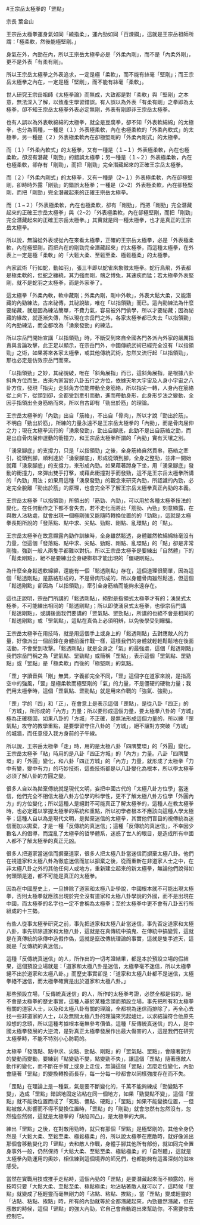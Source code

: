 #王宗岳太極拳的「罡點」

宗長
葉金山

王宗岳太極拳運身氣如同「繞指柔」，運內勁如同「百煉鋼」，這就是王宗岳祖師所謂：「極柔軟，然後能極堅剛。」

身氣在外，內勁在內，所以王宗岳太極拳必是「外柔內剛」，而不是「內柔外剛」，更不是外表「有柔有剛」。

所以王宗岳太極拳之外表追求，一定是極「柔軟」，而不能有絲毫「堅剛」；而王宗岳太極拳之內在，一定是極「堅剛」，而不能有絲毫「柔軟」。

世人研究王宗岳祖師《太極拳論》而無成，大致都是對「柔軟」與「堅剛」之本意，無法深入了解，以致產生學習錯誤。有人誤以為外表「有柔有剛」之拳即為太極拳，卻不知王宗岳太極拳外表必定無剛，外表有剛即非王宗岳太極拳。

也有人誤以為外表軟綿綿的太極拳，就全是豆腐拳，卻不知「外表軟綿綿」的太極拳，也分為兩種，一種是（１）外表極柔軟，內在也極柔軟的「外柔內軟式」的太極拳，另一種是（２）外表極柔軟內在卻極堅剛的「外柔內剛式」的太極拳。

而（１）「外柔內軟式」的太極拳，又有一種是（１~１）外表極柔軟，內在也極柔軟，卻沒有潛藏「剛勁」的錯誤太極拳；另一種是（１~２）外表極柔軟，內在也極柔軟，卻存有「剛勁」，而把「剛勁」完全潛藏起來的正確王宗岳太極拳。

而（２）「外柔內剛式」的太極拳，又有一種是（2~１）外表極柔軟，內在卻極堅剛，卻時時外露「剛勁」的錯誤太極拳；一種是（2~2）外表極柔軟，內在卻極堅剛，而把「剛勁」完全潛藏起來的正確王宗岳太極拳。

而（１~２）「外表極柔軟，內在也極柔軟，卻有「剛勁」，而把「剛勁」完全潛藏起來的正確王宗岳太極拳」與（2~2）「外表極柔軟，內在卻極堅剛，而把「剛勁」完全潛藏起來的正確王宗岳太極拳。」其實就是同一種太極拳，也才是真正的王宗岳太極拳。

所以說，無論從外表或從內在來看太極拳，正確的王宗岳太極拳，必是「外表極柔軟，內在極堅剛，而把內在的剛勁完全潛藏起來」的太極拳，而這種太極拳，在外表上一定是極「柔軟」的「大鬆大柔、至鬆至柔、極鬆極柔」的太極拳。

內家武術「行如蛇，動如羽」，張三丰即以蛇雀來象徵太極拳。蛇行鳥飛，外表都是極柔軟的，但蛇之纏繞，其力強而剛，鶻之博兔，其速疾而猛；若太極拳外表堅剛，就不是蛇羽之太極拳，而是外家拳了。

這太極拳「外柔內軟，軟中藏剛；外柔內剛，剛中外軟」，外表大鬆大柔，又能潛藏的內勁練法，古來祕傳，其祕說破，唯在「以指領勁」而已。這內勁練法為什麼要祕藏，就是因為練法簡單，不費力氣，容易被外門偷學，所以才要祕藏；因為祕藏的緣故，就逐漸失傳，所以現在宗岳門之外，各家太極拳都已失去「以指領勁」的內勁練法，而全都改為「湧泉發勁」的練法。

所以宗岳門開始宣講「以指領勁」時，不斷受到來自全國各門各派內外家的嚴厲指責與言論攻擊，此正足以顯示，在宗岳門外，中國傳統武術已經完全沒有「以指領勁」之術，如果將來各家太極拳，或其他傳統武術，忽然又流行起「以指領勁」，那也必定是仿效宗岳門而來。

「以指領勁」之妙，其祕說破，唯在「斜角展指」而已，這斜角展指，是根據八卦斜角方位而生，古來內家習於八卦五行之方位，依據天地大宇宙及人身小宇宙之八卦方位，發現「指尖」走斜角方位能帶動全身筋絡，所以指尖一轉，人身內在筋絡從上向下，從頭到卻，全都受到牽引而動，進而帶動身形，此身形步法之變動，全因手指領出全身筋絡而來，所以自古即有「勁出於筋」的理論。

王宗岳太極拳的「內勁」出自「筋絡」，不出自「骨肉」，所以才說「勁出於筋」。不明白「勁出於筋」，所練的力量永遠不是王宗岳太極拳的「內勁」，而是骨肉屈伸之力；現在太極拳流行的「湧泉發勁」，勁出自腳底，此勁不是出自筋絡之勁，而是出自骨肉屈伸運動的衝撞力，和王宗岳太極拳所謂的「內勁」實有天壤之別。

「湧泉腳底」的支撐力，只是「以指領勁」之後，全身筋絡自然貫串，筋絡之牽引，從頭到腳，順利達於「湧泉腳底」，形成從頭到腳，全身之整勁，並非一開始就藉「湧泉腳底」的支撐力，來形成內勁。如果藉著蹲身下坐，用「湧泉腳底」發動的衝撞力，來彈出雙手打擊，或藉此衝撞對手而發勁，這不是王宗岳太極拳所講的「內勁」用法；如果用這種「湧泉發勁」的觀念來研究內勁，所認識的內勁，必定完全脫離「勁出於筋」的原理，也會完全不了解王宗岳太極拳真正內勁的本義。

王宗岳太極拳「以指領勁」所領出的「筋勁、內勁」，可以用於各種太極拳技法的變化，在任何動作之下都不會失去，若不走化而將此「筋勁、內勁」刻意顯露，在與敵人沾粘處，就會出現一個極剛強又能隨時轉換位置的的「勁點」，這就是太極拳長期所說的「發落點、點中求、尖點、勁點、剛點、亂環點」的「點」。

王宗岳太極拳在故意顯露內勁作訓練時，全身雖然鬆透，身體雖然軟綿綿絲毫沒有力量，但這個「發落點、點中求、尖點、勁點、剛點、亂環點」的「點」卻是非常剛強，強到一般人兩隻手都難以對抗，所以王宗岳太極拳是要練出「自然體」下的「鬆柔剛點」，絕不是要練出全身硬梆梆才能出現的「僵硬剛點」。

為什麼全身鬆透軟綿綿，還能有一個「鬆透剛點」存在，這個道理很簡單，因為這個「鬆透剛點」是筋絡形成的，不是骨肉形成的，所以身體骨肉雖然鬆透，但這個「鬆透剛點」卻因為「以指領勁」，牽引全身筋絡而能夠永遠存在。

這也正說明，宗岳門所講的「鬆透剛點」，絕對是指領式太極拳才有的；湧泉式太極拳，不可能練出相同的「鬆透剛點」；所以即使湧泉式太極拳，也學宗岳門講「鬆透剛點」，或講後面我們要講的「罡氣點、罡勁點」，所講的也絕不會是相同的「鬆透剛點」或「罡氣點」，這點在真偽上必須明辨，以免後學受到矇騙。

王宗岳太極拳在用技時，就是用這個手上或身上的「鬆透剛點」去對應敵人的力量，好像派出一個前鋒在身體前面作戰一樣，這樣我們的身體就輕輕鬆鬆地在後面活動，不會受到攻擊。「鬆透剛點」就是全身之「氣」的最強處，這個「鬆透剛點」我們宗岳門稱之為「罡氣點、罡勁點」或簡稱「罡點」，表示這個「罡氣點、罡勁點」或「罡點」是「極柔軟」而後的「極堅剛」的氣點。

「罡」字讀音與「剛」無異，字義卻完全不同，「罡」這個字在道家來說，是指高空中的強風，「罡」是極柔軟而極堅剛的「氣」的力量，不是僵硬的硬物力量；我們用太極拳時，這個「罡氣點、罡勁點」就是用來作戰的「強氣、強勁」。

「罡」字的「四」和「正」，在會意上是表示這個「罡點」，是從八卦「四正」的「方城」，所形成的「內方」力量；所以要形成這個力量，要太極拳八卦的「方城」極為正確穩固，如果八卦的「方城」不正確，是無法形成這個力量的，所以練「罡氣點」攻守的教學重點，是要學習守住八卦的「方城」，絕不讓對方突破「方城」的城牆，而任意侵入我方身前的子午線。

所以說，王宗岳太極拳「走」時，用的是太極八卦「四隅雙環」的「外圓」變化，王宗岳太極拳「粘」時用的是八卦「四正方城」的「內方」力量。八卦「四隅雙環」的「外圓」變化，和八卦「四正方城」的「內方」力量，就形成了太極拳「力中有變，變中有力」的巧妙技術，這些技術都是以八卦變化為根本，所以學太極拳必須了解八卦的方圓之變。

很多人自以為拋棄傳統就是現代文明，妄把中國古代的「太極八卦方位學」當迷信，他們完全不相信太極八卦方位學的科學性，更不了解太極八卦方位學「外圓內方」的方位變化；所以這種人是絕對不可能真正了解太極拳的，這種人在教太極拳時，也必定難以掌握太極拳的系統和重點，所以初學者根本不應該向這種人學太極拳；這種人自以為是現代文明，是拋棄迷信的太極拳，其實他們盲目的視傳統為迷信而加以拋棄，才是一種「反傳統的真迷信」；這種「反傳統的真迷信」，不幸因少數名人的倡導，而混亂了太極拳的哲學體系，迷惑了世人的眼目，是造成所有中國人都不了解太極拳的真正元凶。

很多人把道家當迷信而摒棄道家，很多人把太極八卦當迷信而摒棄太極八卦。他們在視道家和太極八卦為徹底迷信而加以摒棄之後，從而重新在非道家人士之中，在非太極八卦之外的其他任何人或地方，重新建立起來的新太極拳，無論他們說得如何頭頭是道，都不可能是真正的太極拳。

因為在中國歷史上，一旦排除了道家和太極八卦學說，中國根本就不可能出現太極拳，否則太極拳就應該出現於完全沒有道家和太極八卦學說的外國，而不是出現在中國，而太極拳的名字也一定不會稱為太極拳；至於太極拳中更不會有八卦五行所組成的十三勢。

有些人從事太極拳研究之前，事先把道家和太極八卦當迷信，事先否定道家和太極八卦，事先排除道家和太極八卦，這就是在真傳統中搞鬼、在傳統中搞變質，這就是在真傳統的承傳中造假作偽，這就是竄改傳統理論的事實，這就是隻手遮天，這就是「反傳統的真迷信」。

這種「反傳統真迷信」的人，所作出的一切考證結果，都是本於預設立場的假結果，這個預設立場就是：「道家和太極八卦是迷信，太極拳毫不迷信，所以太極拳絕不出於道家和太極八卦。」而歷史事實卻是：「道家和太極八卦都不是迷信，太極拳絕不迷信，而太極拳確實是出於道家和太極八卦。」

那些預設立場，「反傳統真迷信」的人，所作的太極拳考證，必然全都是假的，絕不會是太極拳的歷史事實，這種人基於某種念頭而預設立場，事先把所有和太極拳有關的道家人士，以及和太極八卦有關的理論，全都視為迷信而排除了，再全心去找一些非道家的人士，以及無關太極八卦的理論來另起爐灶，以求結論符合他原先設想的念頭，所以這種考據根本毫無參考價值。這種「反傳統真迷信」的人，是中國太極拳發展的大逆流，是對真正太極拳發展作出最大傷害的人，這是我們在研究太極拳時，不能不特別小心防範的。

太極拳「發落點、點中求、尖點、勁點、剛點」的「罡氣點、罡點」，會隨著對方的變動而變動，要練到「點變勁不變，點變勁不失」，讓這個「罡點」隨著應敵人動作的變化，而不斷在手臂上或身上走位，無論這個「罡點」怎麼走位變化，內勁會隨著「罡點」的變換轉換而長存，每一分每一秒都會以同樣強度存在而不失。

「罡點」在理論上是一種氣，氣是要不斷變化的，千萬不能夠練成「勁變點不變」，造成「罡點」錯誤地固定沾粘在同一個地方，如果「勁變點不變」，這個「罡點」就不能換位置而成了「死點、僵點、硬點」；「罡點」如果不能變換位置，一但點被敵人影響而不得不變換位置時，「罡點」的「剛勁」就會忽然有忽然沒有，忽然強忽然弱，這就是太極拳的「缺陷凹凸」，是太極拳的大病。

練出「罡點」之後，在對敵用勁時，就只有那個「罡點」是極堅剛的，其他全身仍然是「大鬆大柔、至鬆至柔、極鬆極柔」的，所以說太極拳在應敵時，就好像派出那個會移動變化的「罡點」去和敵人作戰，身體手腳其他所有部份，就如同完全置身事外一般，仍然保持「大鬆大柔、至鬆至柔、極鬆極柔」的「自然體」，這就是太極拳內勁運用的奧妙，相信練到這個境界的師兄們，也都能夠有這番深刻的滋味感受。

當然在實戰用技或推手走粘時，這個內勁的「罡點」是要潛藏起來而不顯露的，用技時只要「大鬆大柔、至鬆至柔、極鬆極柔」地沾粘著敵人就可以了，這時候「罡點」就變成了極輕靈而毫無剛力的「沾點、粘點、挨點」，當「罡點」變成輕靈的「沾點、粘點、挨點」時，所有的內勁就等於全都潛藏起來，內勁雖然潛藏，但在應敵的時候，這個「罡點」的強大內勁，它自己會自動跑出來幫助你，不需要你去控制它。
